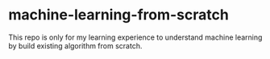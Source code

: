 # machine-learning-from-scratch
This repo is only for my learning experience to understand machine learning by build existing algorithm from scratch. 
